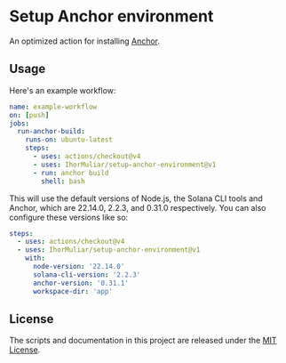 # Setup Anchor environment

An optimized action for installing [Anchor](https://www.anchor-lang.com/).

## Usage

Here's an example workflow:

```yaml
name: example-workflow
on: [push]
jobs:
  run-anchor-build:
    runs-on: ubuntu-latest
    steps:
      - uses: actions/checkout@v4
      - uses: IhorMuliar/setup-anchor-environment@v1
      - run: anchor build
        shell: bash
```

This will use the default versions of Node.js, the Solana CLI tools and Anchor, which are 22.14.0, 2.2.3, and 0.31.0 respectively. You can also configure these versions like so:

```yaml
steps:
  - uses: actions/checkout@v4
  - uses: IhorMuliar/setup-anchor-environment@v1
    with:
      node-version: '22.14.0'
      solana-cli-version: '2.2.3'
      anchor-version: '0.31.1'
      workspace-dir: 'app'
```

## License

The scripts and documentation in this project are released under the [MIT License](LICENSE).
